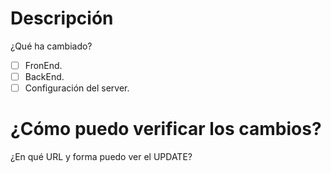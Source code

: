 # Descripción
¿Qué ha cambiado?

- [ ] FronEnd.
- [ ] BackEnd.
- [ ] Configuración del server.

# ¿Cómo puedo verificar los cambios?
¿En qué URL y forma puedo ver el UPDATE?
